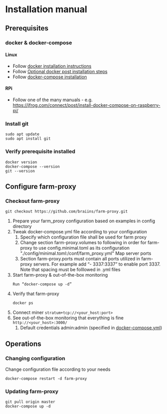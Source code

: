 # Installation manual

## Prerequisites
### docker & docker-compose
#### Linux
- Follow [docker installation instructions](https://docs.docker.com/engine/install/ubuntu/)
- Follow [Optional docker post installation steps](https://docs.docker.com/engine/install/linux-postinstall/#manage-docker-as-a-non-root-user)
- Follow [docker-compose installation](https://docs.docker.com/compose/install/)

#### RPi
- Follow one of the many manuals - e.g. https://jfrog.com/connect/post/install-docker-compose-on-raspberry-pi/

### Install git
```
sudo apt update
sudo apt install git
```

### Verify prerequisite installed
```
docker version
docker-compose --version
git --version
```

## Configure farm-proxy
### Checkout farm-proxy
```
git checkout https://github.com/braiins/farm-proxy.git
```
1. Prepare your farm_proxy configuration based on examples in config directory
2. Tweak docker-compose.yml file according to your configuration
   1. Specify which configuration file shall be used for farm proxy
   2. Change section farm-proxy.volumes to following in order for farm-proxy to use config.minimal.toml as its configuration  "./config/minimal.toml:/conf/farm_proxy.yml"
   Map server ports
   3. Section farm-proxy.ports must contain all ports utilized in farm-proxy servers. For example add “- 3337:3337” to enable port 3337. Note that spacing must be folllowed in .yml files
3. Start farm-proxy & out-of-the-box monitoring
   ```
   Run “docker-compose up -d”
   ```
4. Verify that farm-proxy
   ```
   docker ps
   ```
5. Connect miner ```stratum+tcp://<your_host:port>```
6. See out-of-the-box monitoring that everything is fine ```http://<your_host>:3000/```
   1. Default credentials admin:admin (specified in [docker-compose.yml](/docker-compose.yml))

## Operations
### Changing configuration
Change configuration file according to your needs
```
docker-compose restart -d farm-proxy
```
### Updating farm-proxy
```
git pull origin master
docker-compose up -d
```

